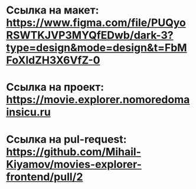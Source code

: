 # Ссылка на макет: https://www.figma.com/file/PUQyoRSWTKJVP3MYQfEDwb/dark-3?type=design&mode=design&t=FbMFoXldZH3X6VfZ-0

# Ссылка на проект: https://movie.explorer.nomoredomainsicu.ru

# Ссылка на pul-request: https://github.com/Mihail-Kiyamov/movies-explorer-frontend/pull/2